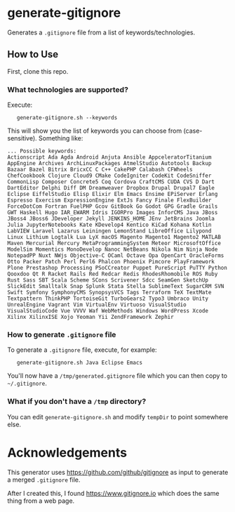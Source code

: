 # generate-gitignore

Generates a ```.gitignore``` file from a list of keywords/technologies.

## How to Use

First, clone this repo.

### What technologies are supported?

Execute:

```
   generate-gitignore.sh --keywords
```

This will show you the list of keywords you can choose from (case-sensitive).  Something like:

```
... Possible keywords:
Actionscript Ada Agda Android Anjuta Ansible AppceleratorTitanium AppEngine Archives ArchLinuxPackages AtmelStudio Autotools Backup Bazaar Bazel Bitrix BricxCC C C++ CakePHP Calabash CFWheels ChefCookbook Clojure Cloud9 CMake CodeIgniter CodeKit CodeSniffer CommonLisp Composer Concrete5 Coq Cordova CraftCMS CUDA CVS D Dart DartEditor Delphi Diff DM Dreamweaver Dropbox Drupal Drupal7 Eagle Eclipse EiffelStudio Elisp Elixir Elm Emacs Ensime EPiServer Erlang Espresso Exercism ExpressionEngine ExtJs Fancy Finale FlexBuilder ForceDotCom Fortran FuelPHP Gcov GitBook Go Godot GPG Gradle Grails GWT Haskell Hugo IAR_EWARM Idris IGORPro Images InforCMS Java JBoss JBoss4 JBoss6 JDeveloper Jekyll JENKINS_HOME JEnv JetBrains Joomla Julia JupyterNotebooks Kate KDevelop4 Kentico KiCad Kohana Kotlin LabVIEW Laravel Lazarus Leiningen LemonStand LibreOffice Lilypond Linux Lithium Logtalk Lua LyX macOS Magento Magento1 Magento2 MATLAB Maven Mercurial Mercury MetaProgrammingSystem Meteor MicrosoftOffice ModelSim Momentics MonoDevelop Nanoc NetBeans Nikola Nim Ninja Node NotepadPP Nuxt NWjs Objective-C OCaml Octave Opa OpenCart OracleForms Otto Packer Patch Perl Perl6 Phalcon Phoenix Pimcore PlayFramework Plone Prestashop Processing PSoCCreator Puppet PureScript PuTTY Python Qooxdoo Qt R Racket Rails Red Redcar Redis RhodesRhomobile ROS Ruby Rust Sass SBT Scala Scheme SCons Scrivener Sdcc SeamGen SketchUp SlickEdit Smalltalk Snap Splunk Stata Stella SublimeText SugarCRM SVN Swift Symfony SymphonyCMS SynopsysVCS Tags Terraform TeX TextMate Textpattern ThinkPHP TortoiseGit TurboGears2 Typo3 Umbraco Unity UnrealEngine Vagrant Vim VirtualEnv Virtuoso VisualStudio VisualStudioCode Vue VVVV Waf WebMethods Windows WordPress Xcode Xilinx XilinxISE Xojo Yeoman Yii ZendFramework Zephir
```

### How to generate ```.gitignore``` file

To generate a ```.gitignore``` file, execute, for example:

```
   generate-gitignore.sh Java Eclipse Emacs
```

You'll now have a ```/tmp/generated.gitignore``` file which you can then copy to ```~/.gitignore```.

### What if you don't have a ```/tmp``` directory?

You can edit ```generate-gitignore.sh``` and modify ```tempDir``` to point somewhere else.

# Acknowledgements

This generator uses https://github.com/github/gitignore as input to generate a merged ```.gitignore``` file.

After I created this, I found https://www.gitignore.io which does the same thing from a web page.
